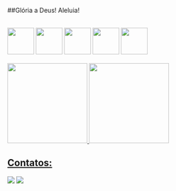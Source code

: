 
##Glória a Deus! Aleluia!

<div style="display: inline_block"><br>
  <img src="https://cdn.jsdelivr.net/gh/devicons/devicon/icons/linux/linux-original.svg" width="60" height="60"/>
  <img src="https://cdn.jsdelivr.net/gh/devicons/devicon/icons/python/python-original.svg" width="60" height="60"/>
  <img src="https://cdn.jsdelivr.net/gh/devicons/devicon/icons/java/java-original.svg" width="60" height="60"/> 
  <img src="https://cdn.jsdelivr.net/gh/devicons/devicon/icons/spring/spring-original.svg" width="60" height="60"/>
  <img src="https://cdn.jsdelivr.net/gh/devicons/devicon/icons/docker/docker-original-wordmark.svg" width="60" height="60"/> 
</div>
<br>
<div>
<a href="https://github.com/sskings">
<img height="180em" src="https://github-readme-stats.vercel.app/api/top-langs/?username=sskings&layout=compact&langs_count=7&theme=dracula"/>
<img height="180em" src="https://github-readme-stats.vercel.app/api?username=sskings&show_icons=true&theme=dracula&include_all_commits=true&count_private=true"/>
</div>

## Contatos:

<div>
<a href="https://www.instagram.com/sergio_s_kings/" target="_blank"><img src="https://img.shields.io/badge/-Instagram-%23E4405F?style=for-the-badge&logo=instagram&logoColor=white" target="_blank"></a>
<a href="https://www.linkedin.com/in/sskings/" target="_blank"><img src="https://img.shields.io/badge/-LinkedIn-%230077B5?style=for-the-badge&logo=linkedin&logoColor=white" target="_blank"></a>   
</div>

